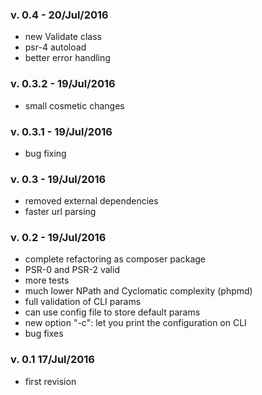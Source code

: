 ### v. 0.4 - 20/Jul/2016
- new Validate class
- psr-4 autoload
- better error handling

### v. 0.3.2 - 19/Jul/2016
- small cosmetic changes

### v. 0.3.1 - 19/Jul/2016
- bug fixing

### v. 0.3 - 19/Jul/2016
- removed external dependencies
- faster url parsing

### v. 0.2 - 19/Jul/2016
- complete refactoring as composer package
- PSR-0 and PSR-2 valid
- more tests
- much lower NPath and Cyclomatic complexity (phpmd)
- full validation of CLI params
- can use config file to store default params
- new option "-c": let you print the configuration on CLI
- bug fixes

### v. 0.1 17/Jul/2016
- first revision